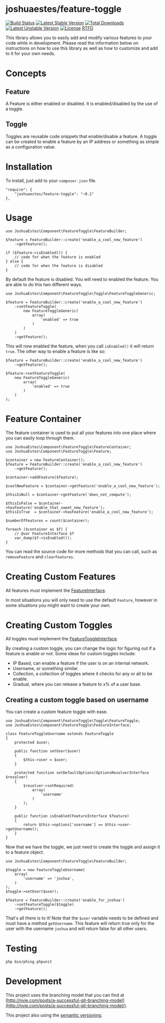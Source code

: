 joshuaestes/feature-toggle
==========================

[![Build Status](https://travis-ci.org/JoshuaEstes/FeatureToggle.png?branch=master)](https://travis-ci.org/JoshuaEstes/FeatureToggle) [![Latest Stable Version](https://poser.pugx.org/joshuaestes/feature-toggle/v/stable.svg)](https://packagist.org/packages/joshuaestes/feature-toggle) [![Total Downloads](https://poser.pugx.org/joshuaestes/feature-toggle/downloads.svg)](https://packagist.org/packages/joshuaestes/feature-toggle) [![Latest Unstable Version](https://poser.pugx.org/joshuaestes/feature-toggle/v/unstable.svg)](https://packagist.org/packages/joshuaestes/feature-toggle) [![License](https://poser.pugx.org/joshuaestes/feature-toggle/license.svg)](https://packagist.org/packages/joshuaestes/feature-toggle) [RTFD](http://feature-toggle.rtfd.org)

This library allows you to easily add and modify various features to your code
while in development. Please read the information below on instructions on how
to use this library as well as how to customize and add to it for your own needs.

# Concepts

## Feature

A Feature is either enabled or disabled. It is enabled/disabled by the use of a
toggle.

## Toggle

Toggles are reusable code snippets that enable/disable a feature. A toggle can
be created to enable a feature by an IP address or something as simple as a
configuration value.

# Installation

To install, just add to your `composer.json` file.

    "require": {
        "joshuaestes/feature-toggle": "~0.1"
    },

# Usage

    use JoshuaEstes\Component\FeatureToggle\FeatureBuilder;

    $feature = FeatureBuilder::create('enable_a_cool_new_feature')
        ->getFeature();

    if ($feature->isEnabled()) {
        // code for when the feature is enabled
    } else {
        // code for when the feature is disabled
    }

By default the feature is disabled. You will need to enabled the
feature. You are able to do this two different ways.

    use JoshuaEstes\Component\FeatureToggle\Toggle\FeatureToggleGeneric;

    $feature = FeatureBuilder::create('enable_a_cool_new_feature')
        ->setFeatureToggle(
            new FeatureToggleGeneric(
                array(
                    'enabled' => true
                )
            )
        )
        ->getFeature();

This will now enabled the feature, when you call `isEnabled()` it will return `true`. The
other way to enable a feature is like so:

    $feature = FeatureBuilder::create('enable_a_cool_new_feature')
        ->getFeature();

    $feature->setFeatureToggle(
        new FeatureToggleGeneric(
            array(
                'enabled' => true
            )
        )
    );

# Feature Container

The feature container is used to put all your features into one place where you
can easily loop through them.

    use JoshuaEstes\Component\FeatureToggle\FeatureContainer;
    use JoshuaEstes\Component\FeatureToggle\Feature;

    $container = new FeatureContainer();
    $feature = FeatureBuilder::create('enable_a_cool_new_feature')
        ->getFeature();

    $container->addFeature($feature);

    $coolNewFeature = $container->getFeature('enable_a_cool_new_feature');

    $thisIsNull = $container->getFeature('does_not_compute');

    $thisIsFalse = $container->hasFeature('enable_that_sweet_new_feature');
    $thisIsTrue  = $container->hasFeature('enable_a_cool_new_feature');

    $numberOfFeatures = count($container);

    foreach ($container as $f) {
        // @var FeatureInterface $f
        var_dump($f->isEnabled());
    }

You can read the source code for more methods that you can call, such as
`removeFeature` and `clearFeatures`.

# Creating Custom Features

All features must implement the [FeatureInterface](https://github.com/JoshuaEstes/FeatureToggle/blob/master/src/JoshuaEstes/Component/FeatureToggle/FeatureInterface.php).

In most situations you will only need to use the default `Feature`, however in
some situations you might want to create your own.

# Creating Custom Toggles

All toggles must implement the [FeatureToggleInterface](https://github.com/JoshuaEstes/FeatureToggle/blob/master/src/JoshuaEstes/Component/FeatureToggle/Toggle/FeatureToggleInterface.php).

By creating a custom toggle, you can change the logic for figuring out if a
feature is enable or not. Some ideas for custom toggles include:

* IP Based, can enable a feature if the user is on an internal network.
* Username, or something similar.
* Collection, a collection of toggles where it checks for any or all to be enable.
* Gradual, where you can release a feature to x% of a user base.

## Creating a custom toggle based on username

You can create a custom feature toggle with ease.

    use JoshuaEstes\Component\FeatureToggle\Toggle\FeatureToggle;
    use JoshuaEstes\Component\FeatureToggle\FeatureInterface;

    class FeatureToggleUsername extends FeatureToggle
    {
        protected $user;

        public function setUser($user)
        {
            $this->user = $user;
        }

        protected function setDefaultOptions(OptionsResolverInterface $resolver)
        {
            $resolver->setRequired(
                array(
                    'username'
                )
            );
        }

        public function isEnabled(FeatureInterface $feature)
        {
            return $this->options['username'] == $this->user->getUsername();
        }
    }

Now that we have the toggle, we just need to create the toggle and assign it to
a feature object.

    use JoshuaEstes\Component\FeatureToggle\FeatureBuilder;

    $toggle = new FeatureToggleUsername(
        array(
            'username' => 'joshua',
        )
    );
    $toggle->setUser($user);

    $feature = FeatureBuilder::create('enable_for_joshua')
        ->setFeatureToggle($toggle)
        ->getFeature();

That's all there is to it! Note that the `$user` variable needs to be
defined and must have a method `getUsername`. This feature will return true
only for the user with the username `joshua` and will return false for
all other users.

# Testing

    php bin/phing phpunit

# Development

This project uses the branching model that you can find at 
[http://nvie.com/posts/a-successful-git-branching-model](http://nvie.com/posts/a-successful-git-branching-model/).

This project also using the [semantic versioning](http://semver.org/).
